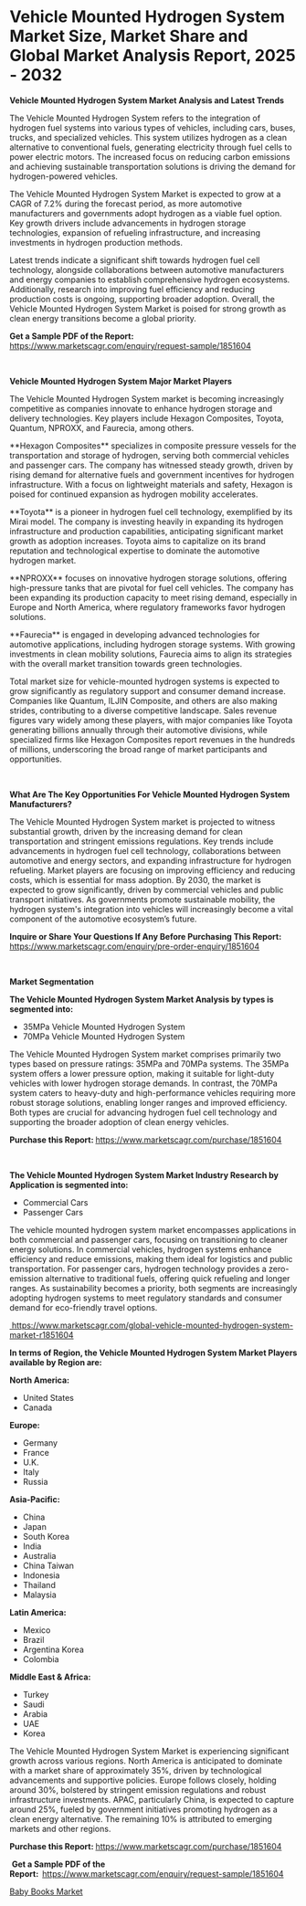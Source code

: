 <p><h1>Vehicle Mounted Hydrogen System Market Size, Market Share and Global Market Analysis Report, 2025 - 2032</h1></p><p><strong>Vehicle Mounted Hydrogen System Market Analysis and Latest Trends</strong></p>
<p><p>The Vehicle Mounted Hydrogen System refers to the integration of hydrogen fuel systems into various types of vehicles, including cars, buses, trucks, and specialized vehicles. This system utilizes hydrogen as a clean alternative to conventional fuels, generating electricity through fuel cells to power electric motors. The increased focus on reducing carbon emissions and achieving sustainable transportation solutions is driving the demand for hydrogen-powered vehicles. </p><p>The Vehicle Mounted Hydrogen System Market is expected to grow at a CAGR of 7.2% during the forecast period, as more automotive manufacturers and governments adopt hydrogen as a viable fuel option. Key growth drivers include advancements in hydrogen storage technologies, expansion of refueling infrastructure, and increasing investments in hydrogen production methods. </p><p>Latest trends indicate a significant shift towards hydrogen fuel cell technology, alongside collaborations between automotive manufacturers and energy companies to establish comprehensive hydrogen ecosystems. Additionally, research into improving fuel efficiency and reducing production costs is ongoing, supporting broader adoption. Overall, the Vehicle Mounted Hydrogen System Market is poised for strong growth as clean energy transitions become a global priority.</p></p>
<p><strong>Get a Sample PDF of the Report:&nbsp;</strong> <a href="https://www.marketscagr.com/enquiry/request-sample/1851604?utm_campaign=2637&utm_medium=2&utm_source=Github&utm_content=ia&utm_term=26032025&utm_id=vehicle-mounted-hydrogen-system">https://www.marketscagr.com/enquiry/request-sample/1851604</a></p>
<p>&nbsp;</p>
<p><strong>Vehicle Mounted Hydrogen System Major Market Players</strong></p>
<p><p>The Vehicle Mounted Hydrogen System market is becoming increasingly competitive as companies innovate to enhance hydrogen storage and delivery technologies. Key players include Hexagon Composites, Toyota, Quantum, NPROXX, and Faurecia, among others.</p><p>**Hexagon Composites** specializes in composite pressure vessels for the transportation and storage of hydrogen, serving both commercial vehicles and passenger cars. The company has witnessed steady growth, driven by rising demand for alternative fuels and government incentives for hydrogen infrastructure. With a focus on lightweight materials and safety, Hexagon is poised for continued expansion as hydrogen mobility accelerates.</p><p>**Toyota** is a pioneer in hydrogen fuel cell technology, exemplified by its Mirai model. The company is investing heavily in expanding its hydrogen infrastructure and production capabilities, anticipating significant market growth as adoption increases. Toyota aims to capitalize on its brand reputation and technological expertise to dominate the automotive hydrogen market.</p><p>**NPROXX** focuses on innovative hydrogen storage solutions, offering high-pressure tanks that are pivotal for fuel cell vehicles. The company has been expanding its production capacity to meet rising demand, especially in Europe and North America, where regulatory frameworks favor hydrogen solutions.</p><p>**Faurecia** is engaged in developing advanced technologies for automotive applications, including hydrogen storage systems. With growing investments in clean mobility solutions, Faurecia aims to align its strategies with the overall market transition towards green technologies.</p><p>Total market size for vehicle-mounted hydrogen systems is expected to grow significantly as regulatory support and consumer demand increase. Companies like Quantum, ILJIN Composite, and others are also making strides, contributing to a diverse competitive landscape. Sales revenue figures vary widely among these players, with major companies like Toyota generating billions annually through their automotive divisions, while specialized firms like Hexagon Composites report revenues in the hundreds of millions, underscoring the broad range of market participants and opportunities.</p></p>
<p>&nbsp;</p>
<p><strong>What Are The Key Opportunities For Vehicle Mounted Hydrogen System Manufacturers?</strong></p>
<p><p>The Vehicle Mounted Hydrogen System market is projected to witness substantial growth, driven by the increasing demand for clean transportation and stringent emissions regulations. Key trends include advancements in hydrogen fuel cell technology, collaborations between automotive and energy sectors, and expanding infrastructure for hydrogen refueling. Market players are focusing on improving efficiency and reducing costs, which is essential for mass adoption. By 2030, the market is expected to grow significantly, driven by commercial vehicles and public transport initiatives. As governments promote sustainable mobility, the hydrogen system's integration into vehicles will increasingly become a vital component of the automotive ecosystem’s future.</p></p>
<p><strong>Inquire or Share Your Questions If Any Before Purchasing This Report:</strong> <a href="https://www.marketscagr.com/enquiry/pre-order-enquiry/1851604?utm_campaign=2637&utm_medium=2&utm_source=Github&utm_content=ia&utm_term=26032025&utm_id=vehicle-mounted-hydrogen-system">https://www.marketscagr.com/enquiry/pre-order-enquiry/1851604</a></p>
<p>&nbsp;</p>
<p><strong>Market Segmentation</strong></p>
<p><strong>The Vehicle Mounted Hydrogen System Market Analysis by types is segmented into:</strong></p>
<p><ul><li>35MPa Vehicle Mounted Hydrogen System</li><li>70MPa Vehicle Mounted Hydrogen System</li></ul></p>
<p><p>The Vehicle Mounted Hydrogen System market comprises primarily two types based on pressure ratings: 35MPa and 70MPa systems. The 35MPa system offers a lower pressure option, making it suitable for light-duty vehicles with lower hydrogen storage demands. In contrast, the 70MPa system caters to heavy-duty and high-performance vehicles requiring more robust storage solutions, enabling longer ranges and improved efficiency. Both types are crucial for advancing hydrogen fuel cell technology and supporting the broader adoption of clean energy vehicles.</p></p>
<p><strong>Purchase this Report:&nbsp;</strong><a href="https://www.marketscagr.com/purchase/1851604?utm_campaign=2637&utm_medium=2&utm_source=Github&utm_content=ia&utm_term=26032025&utm_id=vehicle-mounted-hydrogen-system">https://www.marketscagr.com/purchase/1851604</a></p>
<p>&nbsp;</p>
<p><strong>The Vehicle Mounted Hydrogen System Market Industry Research by Application is segmented into:</strong></p>
<p><ul><li>Commercial Cars</li><li>Passenger Cars</li></ul></p>
<p><p>The vehicle mounted hydrogen system market encompasses applications in both commercial and passenger cars, focusing on transitioning to cleaner energy solutions. In commercial vehicles, hydrogen systems enhance efficiency and reduce emissions, making them ideal for logistics and public transportation. For passenger cars, hydrogen technology provides a zero-emission alternative to traditional fuels, offering quick refueling and longer ranges. As sustainability becomes a priority, both segments are increasingly adopting hydrogen systems to meet regulatory standards and consumer demand for eco-friendly travel options.</p></p>
<p><a href="https://www.marketscagr.com/global-vehicle-mounted-hydrogen-system-market-r1851604?utm_campaign=2637&utm_medium=2&utm_source=Github&utm_content=ia&utm_term=26032025&utm_id=vehicle-mounted-hydrogen-system">&nbsp;https://www.marketscagr.com/global-vehicle-mounted-hydrogen-system-market-r1851604</a></p>
<p><strong>In terms of Region, the Vehicle Mounted Hydrogen System Market Players available by Region are:</strong></p>
<p>
    <p> <strong> North America: </strong>
        <ul>
            <li>United States</li>
            <li>Canada</li>
        </ul>
        </p> 
    <p> <strong> Europe: </strong>
        <ul>
            <li>Germany</li>
            <li>France</li>
            <li>U.K.</li>
            <li>Italy</li>
            <li>Russia</li>
        </ul>
        </p> 
    <p> <strong> Asia-Pacific: </strong>
        <ul>
            <li>China</li>
            <li>Japan</li>
            <li>South Korea</li>
            <li>India</li>
            <li>Australia</li>
            <li>China Taiwan</li>
            <li>Indonesia</li>
            <li>Thailand</li>
            <li>Malaysia</li>
        </ul>
        </p> 
    <p> <strong> Latin America: </strong>
        <ul>
            <li>Mexico</li>
            <li>Brazil</li>
            <li>Argentina Korea</li>
            <li>Colombia</li>
        </ul>
        </p> 
    <p> <strong> Middle East & Africa: </strong>
        <ul>
            <li>Turkey</li>
            <li>Saudi</li>
            <li>Arabia</li>
            <li>UAE</li>
            <li>Korea</li>
        </ul>
    </p>
    </p>
<p><p>The Vehicle Mounted Hydrogen System Market is experiencing significant growth across various regions. North America is anticipated to dominate with a market share of approximately 35%, driven by technological advancements and supportive policies. Europe follows closely, holding around 30%, bolstered by stringent emission regulations and robust infrastructure investments. APAC, particularly China, is expected to capture around 25%, fueled by government initiatives promoting hydrogen as a clean energy alternative. The remaining 10% is attributed to emerging markets and other regions.</p></p>
<p><strong>Purchase this Report: </strong><a href="https://www.marketscagr.com/purchase/1851604?utm_campaign=2637&utm_medium=2&utm_source=Github&utm_content=ia&utm_term=26032025&utm_id=vehicle-mounted-hydrogen-system">https://www.marketscagr.com/purchase/1851604</a></p>
<p>&nbsp;<strong>Get a Sample PDF of the Report:&nbsp;&nbsp;</strong><a href="https://www.marketscagr.com/enquiry/request-sample/1851604?utm_campaign=2637&utm_medium=2&utm_source=Github&utm_content=ia&utm_term=26032025&utm_id=vehicle-mounted-hydrogen-system">https://www.marketscagr.com/enquiry/request-sample/1851604</a></p>
<p><strong></strong></p>
<p><p><a href="https://github.com/maclarensidney/Market-Research-Report-List-1/blob/main/baby-books-market.md?utm_campaign=2637&utm_medium=2&utm_source=Github&utm_content=ia&utm_term=26032025&utm_id=vehicle-mounted-hydrogen-system">Baby Books Market</a></p></p>